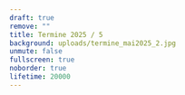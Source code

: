 ```yaml
---
draft: true
remove: ""
title: Termine 2025 / 5
background: uploads/termine_mai2025_2.jpg
unmute: false
fullscreen: true
noborder: true
lifetime: 20000
---
```


